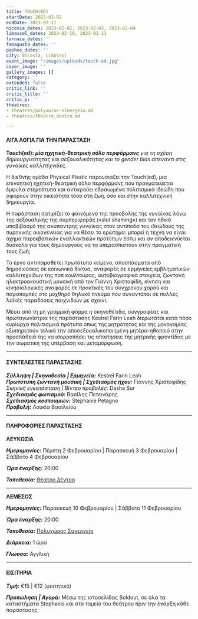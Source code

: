 ```yaml
---
title: TOUCH(ED)
startDate: 2023-02-02
endDate: 2023-02-11
nicosia_dates: 2023-02-02, 2023-02-03, 2023-02-04
limassol_dates: 2023-02-10, 2023-02-11
larnaca_dates: ''
famagusta_dates: ''
paphos_dates: ''
city: Nicosia, Limassol
event_image: "/images/uploads/touch-ed.jpg"
cover_image: ''
gallery_images: []
category: ''
extended: false
critic_link: ''
critic_title: ''
critic_p: ''
theatres:
- theatres/polyxwros-sinergeio.md
- theatres/theatro_dentro.md

---
```

#### ΛΙΓΑ ΛΟΓΙΑ ΓΙΑ ΤΗΝ ΠΑΡΑΣΤΑΣΗ

**Touch(ed):** **_μία ηχητική-θεατρική σόλο περφόρμανς_** _για τη σχέση δημιουργικότητας και σεξουαλικότητας και το gender bias απέναντι στις γυναίκες καλλιτέχνιδες._

Η διεθνής ομάδα Physical Plastic παρουσιάζει την Touch(ed), μια επινοητική ηχητική-θεατρική σόλο περφόρμανς που πραγματεύεται έμφυλα στερεότυπα και αντικρούει εδραιωμένα πολιτισμικά ιδεώδη που αφορούν στην οικειότητα τόσο στη ζωή, όσο και στην καλλιτεχνική δημιουργία.

Η παράσταση σατιρίζει το φαινόμενο της προσβολής της γυναίκας λόγω της σεξουαλικής της συμπεριφοράς («slut shaming») και τον ηθικό υποβιβασμό της ανύπαντρης γυναίκας στον αντίποδα του ιδεώδους της πυρηνικής οικογένειας για να θέσει το ερώτημα: μπορεί η τέχνη να είναι όχημα παρεκβατικών εναλλακτικών προτύπων έστω και αν αποδεικνύεται δύσκολο για τους δημιουργούς να τα υπερασπιστούν στην πραγματική τους ζωή;

Το έργο αντιπαραθέτει πρωτότυπο κείμενο, αποσπάσματα από δημοσιεύσεις σε κοινωνικά δίκτυα, αναφορές σε ερμηνείες εμβληματικών καλλιτεχνίδων της ποπ κουλτούρας, αυτοβιογραφικά στοιχεία, ζωντανή ηλεκτροακουστική μουσική από τον Γιάννη Χριστοφίδη, κίνηση και κινησιολογικές αναφορές σε πρακτικές του σύγχρονου χορού και παραπομπές στο μοχθηρό θηλυκό πνεύμα που συναντάται σε πολλές λαϊκές παραδόσεις παιχνιδιών με σχοινί.

Μέσα από τη μη γραμμική φόρμα η σκηνοθέτιδα, συγγραφέας και πρωταγωνίστρια της παράστασης Kestrel Farin Leah διερωτάται κατά πόσο κυρίαρχα πολιτισμικά πρότυπα όπως της μητρότητας και της μονογαμίας εξυπηρετούν τελικά την αποσεξουαλικοποιημένη μητέρα-ηθοποιό στην προσπάθειά της να ισορροπήσει τις απαιτήσεις της μητρικής φροντίδας με την σωματική της υπέρβαση και μεταμόρφωση.

***

#### ΣΥΝΤΕΛΕΣΤΕΣ ΠΑΡΑΣΤΑΣΗΣ

**_Σύλληψη | Σκηνοθεσία | Ερμηνεία:_** Kestrel Farin Leah  
**_Πρωτότυπη ζωντανή μουσική | Σχεδιασμός ήχου:_** Γιάννης Χριστοφίδης  
_Σκηνική εγκατάσταση | Βίντεο προβολές:_ Dasha Sur  
**_Σχεδιασμός φωτισμού:_** Βασίλης Πετεινάρης  
**_Σχεδιασμός κοστουμιών:_** Stephanie Petagno  
**_Προβολή:_** Λουκία Βασιλείου

***

#### ΠΛΗΡΟΦΟΡΙΕΣ ΠΑΡΑΣΤΑΣΗΣ

**ΛΕΥΚΩΣΙΑ**

**_Ημερομηνίες:_** Πέμπτη 2 Φεβρουαρίου | Παρασκευή 3 Φεβρουαρίου | Σάββατο 4 Φεβρουαρίου

**_Ώρα έναρξης:_** 20:00

**_Τοποθεσία:_** [Θέατρο Δέντρο](?#map)

***

**ΛΕΜΕΣΟΣ**

**_Ημερομηνίες:_** Παρασκευή 10 Φεβρουαρίου | Σάββατο 11 Φεβρουαρίου

**_Ώρα έναρξης:_** 20:00

**_Τοποθεσία:_** [Πολυχώρος Συνεργείο](?#map)

**_Διάρκεια:_** 1 ώρα

**_Γλώσσα:_** Αγγλική

***

#### ΕΙΣΙΤΗΡΙΑ

**_Τιμή:_** €15 | €12 (φοιτητικό)

**_Προπώληση | Αγορά:_** Μέσω της ιστοσελίδας Soldout, σε όλα τα καταστήματα Stephanis και στο ταμείο του θεάτρου πριν την έναρξη κάθε παράστασης